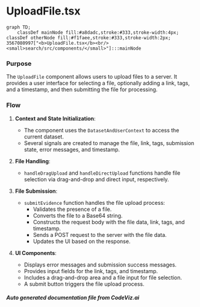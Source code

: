 # UploadFile.tsx

```mermaid
graph TD;
    classDef mainNode fill:#a8dadc,stroke:#333,stroke-width:4px;
classDef otherNode fill:#f1faee,stroke:#333,stroke-width:2px;
3567080997["<b>UploadFile.tsx</b><br/><small>search/src/components/</small>"]:::mainNode

```
### Purpose
The `UploadFile` component allows users to upload files to a server. It provides a user interface for selecting a file, optionally adding a link, tags, and a timestamp, and then submitting the file for processing.

### Flow
1. **Context and State Initialization**:
   - The component uses the `DatasetAndUserContext` to access the current dataset.
   - Several signals are created to manage the file, link, tags, submission state, error messages, and timestamp.

2. **File Handling**:
   - `handleDragUpload` and `handleDirectUpload` functions handle file selection via drag-and-drop and direct input, respectively.

3. **File Submission**:
   - `submitEvidence` function handles the file upload process:
     - Validates the presence of a file.
     - Converts the file to a Base64 string.
     - Constructs the request body with the file data, link, tags, and timestamp.
     - Sends a POST request to the server with the file data.
     - Updates the UI based on the response.

4. **UI Components**:
   - Displays error messages and submission success messages.
   - Provides input fields for the link, tags, and timestamp.
   - Includes a drag-and-drop area and a file input for file selection.
   - A submit button triggers the file upload process.

##### Auto generated documentation file from CodeViz.ai
